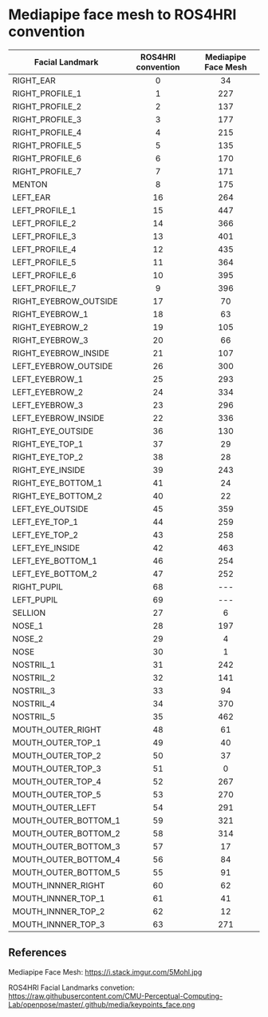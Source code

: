 Mediapipe face mesh to ROS4HRI convention
=========================================

| Facial Landmark       | ROS4HRI convention | Mediapipe Face Mesh |
|-----------------------|:------------------:|:-------------------:|
| RIGHT_EAR             |          0         |          34         |
| RIGHT_PROFILE_1       |          1         |         227         |
| RIGHT_PROFILE_2       |          2         |         137         |
| RIGHT_PROFILE_3       |          3         |         177         |
| RIGHT_PROFILE_4       |          4         |         215         |
| RIGHT_PROFILE_5       |          5         |         135         |
| RIGHT_PROFILE_6       |          6         |         170         |
| RIGHT_PROFILE_7       |          7         |         171         |
| MENTON                |          8         |         175         |
| LEFT_EAR              |         16         |         264         |
| LEFT_PROFILE_1        |         15         |         447         |
| LEFT_PROFILE_2        |         14         |         366         |
| LEFT_PROFILE_3        |         13         |         401         |
| LEFT_PROFILE_4        |         12         |         435         |
| LEFT_PROFILE_5        |         11         |         364         |
| LEFT_PROFILE_6        |         10         |         395         |
| LEFT_PROFILE_7        |          9         |         396         |
| RIGHT_EYEBROW_OUTSIDE |         17         |          70         |
| RIGHT_EYEBROW_1       |         18         |          63         |
| RIGHT_EYEBROW_2       |         19         |         105         |
| RIGHT_EYEBROW_3       |         20         |          66         |
| RIGHT_EYEBROW_INSIDE  |         21         |         107         |
| LEFT_EYEBROW_OUTSIDE  |         26         |         300         |
| LEFT_EYEBROW_1        |         25         |         293         |
| LEFT_EYEBROW_2        |         24         |         334         |
| LEFT_EYEBROW_3        |         23         |         296         |
| LEFT_EYEBROW_INSIDE   |         22         |         336         |
| RIGHT_EYE_OUTSIDE     |         36         |         130         |
| RIGHT_EYE_TOP_1       |         37         |          29         |
| RIGHT_EYE_TOP_2       |         38         |          28         |
| RIGHT_EYE_INSIDE      |         39         |         243         |
| RIGHT_EYE_BOTTOM_1    |         41         |          24         |
| RIGHT_EYE_BOTTOM_2    |         40         |          22         |
| LEFT_EYE_OUTSIDE      |         45         |         359         |
| LEFT_EYE_TOP_1        |         44         |         259         |
| LEFT_EYE_TOP_2        |         43         |         258         |
| LEFT_EYE_INSIDE       |         42         |         463         |
| LEFT_EYE_BOTTOM_1     |         46         |         254         |
| LEFT_EYE_BOTTOM_2     |         47         |         252         |
| RIGHT_PUPIL           |         68         |         ---         |
| LEFT_PUPIL            |         69         |         ---         |
| SELLION               |         27         |          6          |
| NOSE_1                |         28         |         197         |
| NOSE_2                |         29         |          4          |
| NOSE                  |         30         |          1          |
| NOSTRIL_1             |         31         |         242         |
| NOSTRIL_2             |         32         |         141         |
| NOSTRIL_3             |         33         |          94         |
| NOSTRIL_4             |         34         |         370         |
| NOSTRIL_5             |         35         |         462         |
| MOUTH_OUTER_RIGHT     |         48         |          61         |
| MOUTH_OUTER_TOP_1     |         49         |          40         |
| MOUTH_OUTER_TOP_2     |         50         |          37         |
| MOUTH_OUTER_TOP_3     |         51         |          0          |
| MOUTH_OUTER_TOP_4     |         52         |         267         |
| MOUTH_OUTER_TOP_5     |         53         |         270         |
| MOUTH_OUTER_LEFT      |         54         |         291         |
| MOUTH_OUTER_BOTTOM_1  |         59         |         321         |
| MOUTH_OUTER_BOTTOM_2  |         58         |         314         |
| MOUTH_OUTER_BOTTOM_3  |         57         |          17         |
| MOUTH_OUTER_BOTTOM_4  |         56         |          84         |
| MOUTH_OUTER_BOTTOM_5  |         55         |          91         |
| MOUTH_INNNER_RIGHT    |         60         |          62         |
| MOUTH_INNNER_TOP_1    |         61         |          41         |
| MOUTH_INNNER_TOP_2    |         62         |          12         |
| MOUTH_INNNER_TOP_3    |         63         |         271         |

References
----------

Mediapipe Face Mesh: https://i.stack.imgur.com/5Mohl.jpg

ROS4HRI Facial Landmarks convetion: https://raw.githubusercontent.com/CMU-Perceptual-Computing-Lab/openpose/master/.github/media/keypoints_face.png 